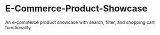 # E-Commerce-Product-Showcase
An e-commerce product showcase with search, filter, and shopping cart functionality.
